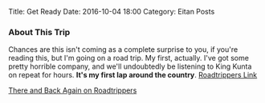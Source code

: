 Title: Get Ready
Date: 2016-10-04 18:00
Category: Eitan Posts

### About This Trip
Chances are this isn't coming as a complete surprise to you, if you're reading this, but I'm going on a road trip. My first, actually. I've got some pretty horrible company, and we'll undoubtedly be listening to King Kunta on repeat for hours. **It's my first lap around the country**.
[Roadtrippers Link](https://www.google.com)  
  
<a id="embed-10381588" href="https://roadtrippers.com/map?a2=t!10381588&lat=42.94034&lng=-82.34253&utm_campaign=trip&utm_medium=share&utm_source=embed&z=6">There and Back Again on Roadtrippers</a><br><script>!function(d,l,h,w,id){var a = d.getElementById(id);var ifr = d.createElement("iframe");ifr.src = l;ifr.height = h;ifr.width = w;a.parentNode.insertBefore(ifr, a);a.parentNode.removeChild(a);}(document,"https://roadtrippers.com/embedded/trips/10381588",400,760,"embed-10381588");</script>


Not all destinations are listed there, nor are those the actual routes we'll be taking. I expect quite a bit of meandering along the way. Here's a condensed itinerary:

* In **Washington D.C.**, I'll be meeting up with my college friend Bryce, and he's going to take us into D.C. proper and Alexandria.
* **Atlanta**, a pass-through. If the show was any indication, I'm quite okay with that.
* **New Orleans**, we'll be staying right on the French Quarter on a Saturday and Sunday. Hoping for plenty of jazz and creole style food.
* Then on to **Dallas**, passing through. Screw Texas.
* **Santa Fe**, passing through, but we'll have some time to look around.
* Ah... the **Grand Canyon**, the American Wonder that's allegedly *not* overrated.
* After that, we're going to go straight to **Las Vegas**, where we'll be meeting up with a dozen or so friends of mine. Three days. We've got shows planned here, but since people from work might be reading this, I can't go into more detail.
* Meandering north will take us to **Sacramento**, where we'll be staying with more friends. We'll spend a day in San Fransisco while we're here.
* A long hike north, passing **Crater Lake** on the way, will take us to **Portland**. Childhood friend lives there, and hopefully we'll be staying with her. A rest day follows.
* An even *longer* hike gets us to **Rigby** in Idaho, just an hour out from Yellowstone. We'll meander through the next day (the whole day!), and end up in **Cody**, Wyoming. It's supposed to be beautiful. Two nights in a cabin.
* Heading over to **Rapid City** for Rushmore - an American Wonder that allegedly *is* overrated.
* Minneapolis is up next. Passing through, but we'll take our time in doing so.
* Big stop next in **Chicago**! Staying with a bunch of friends there. Looking forward to Second City comedy club! Three days.
* After which, just a hop and skip away, is **Sandusky**, Ohio - Cedar Point time. I'm still a kid.
* **Rochester**, New York. We have a Halloween party to attend with some college buddies.
* If all goes well, I'll reach **Burlington** on the 2nd of November.